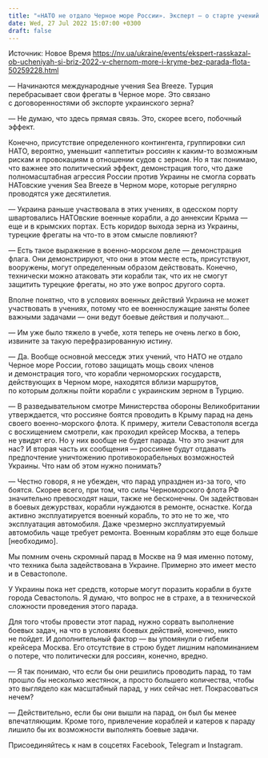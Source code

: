 ```yaml
---
title: "«НАТО не отдало Черное море России». Эксперт — о старте учений Sea Breeze и Крыме без парада кораблей в день ВМФ РФ"
date: Wed, 27 Jul 2022 15:07:00 +0300
draft: false
---
```

Источник: Новое Время https://nv.ua/ukraine/events/ekspert-rasskazal-ob-ucheniyah-si-briz-2022-v-chernom-more-i-kryme-bez-parada-flota-50259228.html


— Начинаются международные учения Sea Breeze. Турция перебрасывает свои фрегаты в Черное море. Это связано с договоренностями об экспорте украинского зерна?

— Не думаю, что здесь прямая связь. Это, скорее всего, побочный эффект.

Конечно, присутствие определенного контингента, группировки сил НАТО, вероятно, уменьшит «аппетиты» россиян к каким-то возможным рискам и провокациям в отношении судов с зерном. Но я так понимаю, что важнее это политический эффект, демонстрация того, что даже полномасштабная агрессия России против Украины не смогла сорвать НАТовские учения Sea Breeze в Черном море, которые регулярно проводятся уже десятилетия.

— Украина раньше участвовала в этих учениях, в одесском порту швартовались НАТОвские военные корабли, а до аннексии Крыма — еще и в крымских портах. Есть коридор выхода зерна из Украины, турецкие фрегаты на что-то в этом смысле повлияют?

— Есть такое выражение в военно-морском деле — демонстрация флага. Они демонстрируют, что они в этом месте есть, присутствуют, вооружены, могут определенным образом действовать. Конечно, технически можно атаковать эти корабли так, что их не смогут защитить турецкие фрегаты, но это уже вопрос другого сорта.

Вполне понятно, что в условиях военных действий Украина не может участвовать в учениях, потому что ее военнослужащие заняты более важными задачами — они ведут боевые действия и получают…

— Им уже было тяжело в учебе, хотя теперь не очень легко в бою, извините за такую перефразированную истину.

— Да. Вообще основной месседж этих учений, что НАТО не отдало Черное море России, готово защищать мощь своих членов и демонстрация того, что корабли черноморских государств, действующих в Черном море, находятся вблизи маршрутов, по которым должны пойти корабли с украинским зерном в Турцию.

— В разведывательном смотре Министерства обороны Великобритании утверждается, что россияне боятся проводить в Крыму парад на день своего военно-морского флота. К примеру, жители Севастополя всегда с восхищением смотрели, как проходил крейсер Москва, а теперь не увидят его. Но у них вообще не будет парада. Что это значит для нас? И вторая часть их сообщения — россияне будут отдавать предпочтение уничтожению противокорабельных возможностей Украины. Что нам об этом нужно понимать?

— Честно говоря, я не убежден, что парад упразднен из-за того, что боятся. Скорее всего, при том, что силы Черноморского флота РФ значительно превосходят наши, также не бесконечны. Он задействован в боевых дежурствах, корабли нуждаются в ремонте, оснастке. Когда активно эксплуатируется военный корабль, то это не то же, что эксплуатация автомобиля. Даже чрезмерно эксплуатируемый автомобиль чаще требует ремонта. Военным кораблям это еще больше [необходимо].

Мы помним очень скромный парад в Москве на 9 мая именно потому, что техника была задействована в Украине. Примерно это имеет место и в Севастополе.

У Украины пока нет средств, которые могут поразить корабли в бухте города Севастополь. Я думаю, что вопрос не в страхе, а в технической сложности проведения этого парада.

Для того чтобы провести этот парад, нужно сорвать выполнение боевых задач, на что в условиях боевых действий, конечно, никто не пойдет. И дополнительный фактор — вы упомянули о гибели крейсера Москва. Его отсутствие в строю будет лишним напоминанием о потере, что политически для россиян, конечно, вредно.

— Я так понимаю, что если бы они решились проводить парад, то там прошло бы несколько жестянок, а просто большего количества, чтобы это выглядело как масштабный парад, у них сейчас нет. Покрасоваться нечем?

— Действительно, если бы они вышли на парад, он был бы менее впечатляющим. Кроме того, привлечение кораблей и катеров к параду лишило бы их возможности выполнять боевые задачи.

Присоединяйтесь к нам в соцсетях Facebook, Telegram и Instagram.
